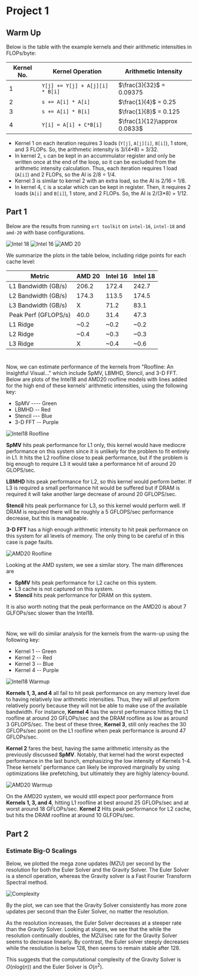 # Project 1

## Warm Up
Below is the table with the example kernels and their arithmetic intensities in FLOPs/byte:

| Kernel No. | Kernel Operation                 | Arithmetic Intensity        |
| ---        | ---                              | ---                         |
| 1          | `Y[j] += Y[j] + A[j][i] * B[i]`  | $\frac{3}{32}$ = 0.09375    |
| 2          | `s += A[i] * A[i]`               | $\frac{1}{4}$ = 0.25        |
| 3          | `s += A[i] * B[i]`               | $\frac{1}{8}$ = 0.125       |
| 4          | `Y[i] = A[i] + C*B[i]`           | $\frac{1}{12}\approx 0.0833$|
- Kernel 1 on each iteration requires 3 loads (`Y[j]`, `A[j][i]`, `B[i]`), 1 store, and 3 FLOPs. So, the arithmetic intensity is 3/(4*8) = 3/32.
- In kernel 2, `s` can be kept in an accummulator register and only be written once at the end of the loop, so it can be excluded from the arithmetic intensity calculation. Thus, each iteration requires 1 load (`A[i]`) and 2 FLOPs, so the AI is 2/8 = 1/4.
- Kernel 3 is similar to kernel 2 with an extra load, so the AI is 2/16 = 1/8.
- In kernel 4, `C` is a scalar which can be kept in register. Then, it requires 2 loads (`A[i]` and `B[i]`), 1 store, and 2 FLOPs. So, the AI is 2/(3*8) = 1/12.

## Part 1
Below are the results from running `ert toolkit` on `intel-16`, `intel-18` and `amd-20` with base configurations.

![Intel 18](https://github.com/user-attachments/assets/dbb9a7a4-ca5f-46ea-9f12-5208a6b5681e)
![Intel 16](https://github.com/user-attachments/assets/8740852d-4897-4959-bfaf-39dd18d2dc08)
![AMD 20](https://github.com/user-attachments/assets/a239edbd-ba3d-4f90-ab5e-9fa0fa87eccf)

We summarize the plots in the table below, including ridge points for each cache level:

| Metric               | AMD 20 | Intel 16 | Intel 18 |
| ---                  | ---    | ---      | ---      |
| L1 Bandwidth (GB/s)  | 206.2  | 172.4    | 242.7    |
| L2 Bandwidth (GB/s)  | 174.3  | 113.5    | 174.5    |
| L3 Bandwidth (GB/s)  | X      | 71.2     | 83.1     |
| Peak Perf (GFLOPS/s) | 40.0   | 31.4     | 47.3     |
| L1 Ridge             | ~0.2   | ~0.2     | ~0.2     |
| L2 Ridge             | ~0.4   | ~0.3     | ~0.3     |
| L3 Ridge             | X      | ~0.4     | ~0.6     |

#

Now, we can estimate performance of the kernels from "Roofline: An Insightful Visual..." which include SpMV, LBMHD, Stencil, and 3-D FFT. Below are plots of the Intel18 and AMD20 roofline models with lines added for the high end of these kernels' arithmetic intensities, using the following key:
- SpMV ---- Green
- LBMHD -- Red
- Stencil --- Blue
- 3-D FFT -- Purple

![Intel18 Roofline](./Roofline_Images/intel18_Roofline_Kernels.png)

__SpMV__ hits peak performance for L1 only, this kernel would have mediocre performance on this system since it is unlikely for the problem to fit entirely in L1. It hits the L2 roofline close to peak performance, but if the problem is big enough to require L3 it would take a performance hit of around 20 GLOPS/sec.

__LBMHD__ hits peak performance for L2, so this kernel would perform better. If L3 is required a small performance hit would be suffered but if DRAM is required it will take another large decrease of around 20 GFLOPS/sec.

__Stencil__ hits peak performance for L3, so this kernel would perform well. If DRAM is required there will be roughly a 5 GFLOPS/sec performance decrease, but this is manageable.

__3-D FFT__ has a high enough arithmetic intensity to hit peak performance on this system for all levels of memory. The only thing to be careful of in this case is page faults.

![AMD20 Roofline](./Roofline_Images/amd20_Roofline_Kernels.png)

Looking at the AMD system, we see a similar story. The main differences are
- __SpMV__ hits peak performance for L2 cache on this system.
- L3 cache is not captured on this system.
- __Stencil__ hits peak performance for DRAM on this system.

It is also worth noting that the peak performance on the AMD20 is about 7 GLFOPs/sec slower than the Intel18.

#

Now, we will do similar analysis for the kernels from the warm-up using the following key:
- Kernel 1 -- Green
- Kernel 2 -- Red
- Kernel 3 -- Blue
- Kernel 4 -- Purple

![Intel18 Warmup](./Roofline_Images/intel18_Warmup_Kernels.png)

__Kernels 1, 3, and 4__ all fail to hit peak performance on any memory level due to having relatively low arithmetic intensities. Thus, they will all perform relatively poorly because they will not be able to make use of the available bandwidth. For instance, __Kernel 4__ has the worst performance hitting the L1 roofline at around 20 GFLOPs/sec and the DRAM roofline as low as around 3 GFLOPS/sec. The best of these three, __Kernel 3__, still only reaches the 30 GFLOPs/sec point on the L1 roofline when peak performance is around 47 GFLOPs/sec.

__Kernel 2__ fares the best, having the same arithmetic intensity as the previously discussed __SpMV__. Notably, that kernel had the worst expected performance in the last bunch, emphasizing the low intensity of Kernels 1-4. These kernels' performance can likely be improved marginally by using optimizations like prefetching, but ultimately they are highly latency-bound.

![AMD20 Warmup](./Roofline_Images/amd20_Warmup_Kernels.png)

On the AMD20 system, we would still expect poor performance from __Kernels 1, 3, and 4__, hitting L1 roofline at best around 25 GFLOPs/sec and at worst around 18 GFLOPs/sec. __Kernel 2__ Hits peak performance for L2 cache, but hits the DRAM roofline at around 10 GLFOPs/sec.

## Part 2

### Estimate Big-O Scalings

Below, we plotted the mega zone updates (MZU) per second by the resolution for both the Euler Solver and the Gravity Solver. The Euler Solver is a stencil operation, whereas the Gravity solver is a Fast Fourier Transform Spectral method. 

![Complexity](./agoge_gc_results/complexity.png)

By the plot, we can see that the Gravity Solver consistently has more zone updates per second than the Euler Solver, no matter the resolution. 

As the resolution increases, the Euler Solver decreases at a steeper rate than the Gravity Solver. Looking at slopes, we see that the while the resolution continually doubles, the MZU/sec rate for the Gravity Solver seems to decrease linearly. By contrast, the Euler solver steeply decreases while the resolution is below 128, then seems to remain stable after 128.

This suggests that the computational complexity of the Gravity Solver is $O(nlog(n))$ and the Euler Solver is $O(n^2)$. 
